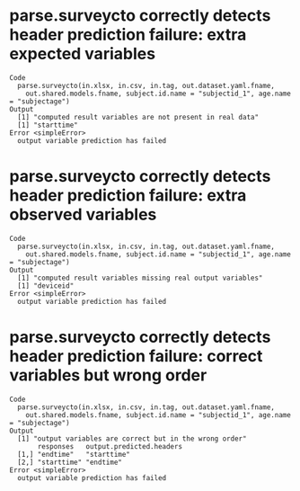 # parse.surveycto correctly detects header prediction failure: extra expected variables

    Code
      parse.surveycto(in.xlsx, in.csv, in.tag, out.dataset.yaml.fname,
        out.shared.models.fname, subject.id.name = "subjectid_1", age.name = "subjectage")
    Output
      [1] "computed result variables are not present in real data"
      [1] "starttime"
    Error <simpleError>
      output variable prediction has failed

# parse.surveycto correctly detects header prediction failure: extra observed variables

    Code
      parse.surveycto(in.xlsx, in.csv, in.tag, out.dataset.yaml.fname,
        out.shared.models.fname, subject.id.name = "subjectid_1", age.name = "subjectage")
    Output
      [1] "computed result variables missing real output variables"
      [1] "deviceid"
    Error <simpleError>
      output variable prediction has failed

# parse.surveycto correctly detects header prediction failure: correct variables but wrong order

    Code
      parse.surveycto(in.xlsx, in.csv, in.tag, out.dataset.yaml.fname,
        out.shared.models.fname, subject.id.name = "subjectid_1", age.name = "subjectage")
    Output
      [1] "output variables are correct but in the wrong order"
           responses   output.predicted.headers
      [1,] "endtime"   "starttime"             
      [2,] "starttime" "endtime"               
    Error <simpleError>
      output variable prediction has failed

